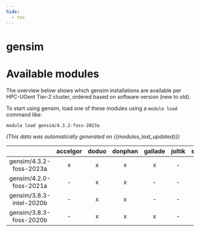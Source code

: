 ```yaml
---
hide:
  - toc
---
```


gensim
======

# Available modules


The overview below shows which gensim installations are available per HPC-UGent Tier-2 cluster, ordered based on software version (new to old).

To start using gensim, load one of these modules using a `module load` command like:

```shell
module load gensim/4.3.2-foss-2023a
```

*(This data was automatically generated on {{modules_last_updated}})*  

| |accelgor|doduo|donphan|gallade|joltik|shinx|
| :---: | :---: | :---: | :---: | :---: | :---: | :---: |
|gensim/4.3.2-foss-2023a|x|x|x|x|-|x|
|gensim/4.2.0-foss-2021a|-|x|x|-|-|-|
|gensim/3.8.3-intel-2020b|-|x|x|-|-|-|
|gensim/3.8.3-foss-2020b|-|x|x|x|-|-|

